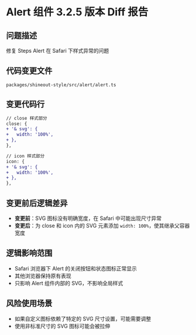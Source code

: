 # Alert 组件 3.2.5 版本 Diff 报告

## 问题描述
修复 Steps Alert 在 Safari 下样式异常的问题

## 代码变更文件
`packages/shineout-style/src/alert/alert.ts`

## 变更代码行
```diff
// close 样式部分
close: {
+ '& svg': {
+   width: '100%',
+ },
},

// icon 样式部分
icon: {
+ '& svg': {
+   width: '100%',
+ },
},
```

## 变更前后逻辑差异
- **变更前**：SVG 图标没有明确宽度，在 Safari 中可能出现尺寸异常
- **变更后**：为 close 和 icon 内的 SVG 元素添加 `width: 100%`，使其继承父容器宽度

## 逻辑影响范围
- Safari 浏览器下 Alert 的关闭按钮和状态图标正常显示
- 其他浏览器保持原有表现
- 只影响 Alert 组件内部的 SVG，不影响全局样式

## 风险使用场景
- 如果自定义图标依赖了特定的 SVG 尺寸设置，可能需要调整
- 使用非标准尺寸的 SVG 图标可能会被拉伸